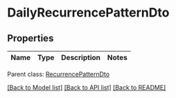 
# DailyRecurrencePatternDto

## Properties
Name | Type | Description | Notes
------------ | ------------- | ------------- | -------------

 Parent class: [RecurrencePatternDto](RecurrencePatternDto.md)

[[Back to Model list]](README.md#documentation-for-models) [[Back to API list]](README.md#documentation-for-api-endpoints) [[Back to README]](README.md)
